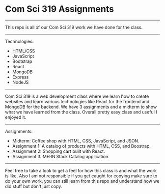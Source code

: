 # Com Sci 319 Assignments
_________________________

This repo is all of our Com Sci 319 work we have done for the class.
_________________________ 

Technologies:
- HTML/CSS
- JavaScript
- Bootstrap
- React
- MongoDB
- Express
- NodeJS
 _________________________

Com Sci 319 is a web development class where we learn how to create websites and learn various technologies like React for the frontend and MongoDB for the backend. We have 3 assignments and a midterm to show what we have learned from the class. Overall pretty easy class and useful I enjoyed it. 

_________________________

Assignments:
- Midterm: Coffee shop with HTML, CSS, JavaScript, and JSON.
- Assignment 1: A catalog of products with HTML, CSS, and Boostrap.
- Assignment 2: Shopping cart built with React.
- Assignment 3: MERN Stack Catalog application.
_________________________

Feel free to take a look to get a feel for how this class is and what the work is like. Also I am not responsible if you get caught for copying make sure to do your own work, you can still learn from this repo and understand how we did stuff but don't just copy. 
